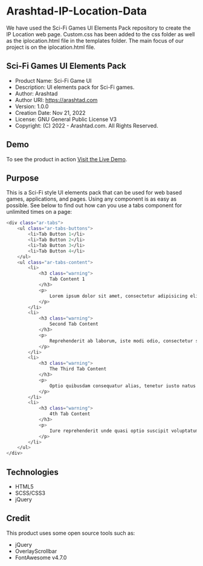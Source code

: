 # Arashtad-IP-Location-Data

We have used the Sci-Fi Games UI Elements Pack repository to create the IP Location web page. Custom.css has been added to the css folder as well as the iplocation.html
file in the templates folder. The main focus of our project is on the iplocation.html file.

## Sci-Fi Games UI Elements Pack

* Product Name:    Sci-Fi Game UI
* Description:     UI elements pack for Sci-Fi games.
* Author:          Arashtad
* Author URI:      https://arashtad.com
* Version:         1.0.0
* Creation Date:   Nov 21, 2022
* License:         GNU General Public License V3
* Copyright:       (C) 2022 - Arashtad.com. All Rights Reserved.

## Demo

To see the product in action [Visit the Live Demo](https://demo.arashtad.com/?category=Front-end_Development&&item=Sci-Fi_Game_UI).

## Purpose

This is a Sci-Fi style UI elements pack that can be used for web based games, applications, and pages. Using any component is as easy as possible. See below to find out how can you use a tabs component for unlimited times on a page:

```sh
<div class="ar-tabs">
    <ul class="ar-tabs-buttons">
        <li>Tab Button 1</li>
        <li>Tab Button 2</li>
        <li>Tab Button 3</li>
        <li>Tab Button 4</li>
    </ul>
    <ul class="ar-tabs-content">
        <li>
            <h3 class="warning">
                Tab Content 1
            </h3>
            <p>
                Lorem ipsum dolor sit amet, consectetur adipisicing elit...
            </p>
        </li>
        <li>
            <h3 class="warning">
                Second Tab Content
            </h3>
            <p>
                Reprehenderit ab laborum, iste modi odio, consectetur suscipit...
            </p>
        </li>
        <li>
            <h3 class="warning">
                The Third Tab Content
            </h3>
            <p>
                Optio quibusdam consequatur alias, tenetur iusto natus nihil magni modi...
            </p>
        </li>
        <li>
            <h3 class="warning">
                4th Tab Content
            </h3>
            <p>
                Iure reprehenderit unde quasi optio suscipit voluptatum distinctio eaque...
            </p>
        </li>
    </ul>
</div>
```
## Technologies

* HTML5
* SCSS/CSS3
* jQuery

## Credit

This product uses some open source tools such as:

* jQuery
* OverlayScrollbar
* FontAwesome v4.7.0
